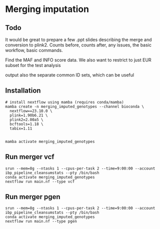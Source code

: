 # Merging imputation

## Todo
It would be great to prepare a few .ppt slides describing the merge and conversion to plink2.  Counts before, counts after, any issues, the basic workflow, basic commands.

Find the MAF and INFO score data.
We also want to restrict to just EUR subset for the test analysis 

output also the separate common ID sets, which can be useful

## Installation

```
# install nextflow using mamba (requires conda/mamba)
mamba create -n merging_imputed_genotypes --channel bioconda \
  nextflow==23.10.0 \
  plink=1.90b6.21 \
  plink2=2.00a5 \
  bcftools=1.18 \
  tabix=1.11
  

mamba activate merging_imputed_genotypes
```


## Run merger vcf
```
srun --mem=8g --ntasks 1 --cpus-per-task 2 --time=9:00:00 --account ibp_pipeline_cleansumstats --pty /bin/bash
conda activate merging_imputed_genotypes
nextflow run main.nf --type vcf
```

## Run merger pgen
```
srun --mem=8g --ntasks 1 --cpus-per-task 2 --time=9:00:00 --account ibp_pipeline_cleansumstats --pty /bin/bash
conda activate merging_imputed_genotypes
nextflow run main.nf --type pgen
```


